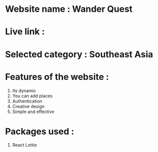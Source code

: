 # Website name  : Wander Quest
# Live link : 
# Selected category : Southeast Asia

# Features of the website :
1. Its dynamic
2. You can add places
3. Authentication
4. Creative design
5. Simple and effective




# Packages used : 
1. React Lottie
